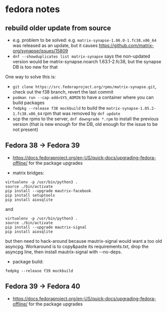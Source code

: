 # fedora notes

## rebuild older update from source

- e.g. problem to be solved: e.g. `matrix-synapse-1.86.0-1.fc38.x86_64` was released as an update, but
it causes <https://github.com/matrix-org/synapse/issues/15809>
- `dnf --showduplicates list matrix-synapse` says the non-updated version would be
  matrix-synapse.noarch 1.63.1-2.fc38, but the synapse DB is too new for that

One way to solve this is:

- `git clone https://src.fedoraproject.org/rpms/matrix-synapse.git`, check out the f38 branch,
  revert the last commit
- `podman run --cap-add=SYS_ADMIN` to have a container where you can build packages
- `fedpkg --release f38 mockbuild` to build the `matrix-synapse-1.85.2-1.fc38.x86_64` rpm that was
  removed by `dnf update`
- scp the rpms to the server, `dnf downgrade *.rpm` to install the previous version (that is new
  enough for the DB, old enough for the issue to be not present)

## Fedora 38 -> Fedora 39

- <https://docs.fedoraproject.org/en-US/quick-docs/upgrading-fedora-offline/> for the package upgrades

- matrix bridges:

```
virtualenv -p /usr/bin/python3 .
source ./bin/activate
pip install --upgrade mautrix-facebook
pip install setuptools
pip install aiosqlite
```

and

```
virtualenv -p /usr/bin/python3 .
source ./bin/activate
pip install --upgrade mautrix-signal
pip install aiosqlite
```

but then need to hack-around because mautrix-signal would want a too old asyncpg. Workaround is to
copy&paste its requirements.txt, drop the asyncpg line, then install mautrix-signal with --no-deps.

- package build:

```
fedpkg --release f39 mockbuild
```

## Fedora 39 -> Fedora 40

- <https://docs.fedoraproject.org/en-US/quick-docs/upgrading-fedora-offline/> for the package upgrades
